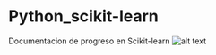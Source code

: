 # Python_scikit-learn
Documentacion de progreso en Scikit-learn
![alt text](https://github.com/Luisarg03/Imagenes/blob/master/Screenshots/sk.jpeg)
